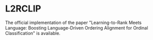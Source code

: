 # L2RCLIP
The official implementation of the paper "Learning-to-Rank Meets Language: Boosting Language-Driven Ordering Alignment for Ordinal Classification" is available.
